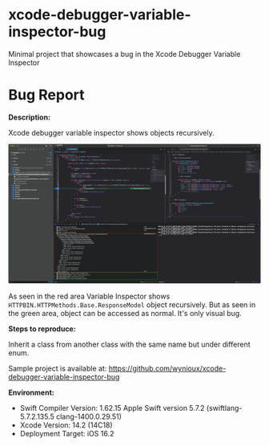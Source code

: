 # xcode-debugger-variable-inspector-bug
Minimal project that showcases a bug in the Xcode Debugger Variable Inspector

# Bug Report

**Description:**

Xcode debugger variable inspector shows objects recursively.

![Bug Screenshot](/Resources/Screenshot.png?raw=true "Bug Screenshot")

As seen in the red area Variable Inspector shows `HTTPBIN.HTTPMethods.Base.ResponseModel` object recursively. But as seen in the green area, object can be accessed as normal. It's only visual bug.

**Steps to reproduce:**

Inherit a class from another class with the same name but under different enum.

Sample project is available at: https://github.com/wynioux/xcode-debugger-variable-inspector-bug

**Environment:**
- Swift Compiler Version: 1.62.15 Apple Swift version 5.7.2 (swiftlang-5.7.2.135.5 clang-1400.0.29.51)
- Xcode Version: 14.2 (14C18)
- Deployment Target: iOS 16.2
